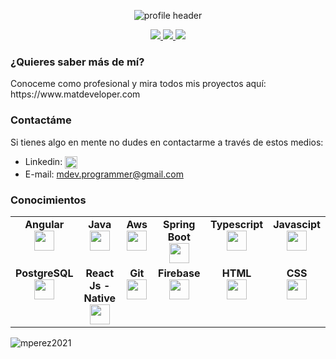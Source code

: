 

<p align="center">
  <img src="https://user-images.githubusercontent.com/60261662/218352547-5077bd65-24d1-489b-bd4f-660a63b75e9e.png" alt="profile header"/>
<p/>
<p> 
<p align="center"> 
  <a href="https://www.youtube.com/channel/UCkKrfOutHxTx_9gkdP9_f4A">
  <img src="https://img.shields.io/badge/YouTube-%23FF0000.svg?style=for-the-badge&logo=YouTube&logoColor=white"/>
  </a>
  <a href="https://www.tiktok.com/@mprogramming?_t=8ZWwoG1cjnJ&_r=1">
  <img src="https://img.shields.io/badge/TikTok-%23000000.svg?style=for-the-badge&logo=TikTok&logoColor=white"/>
  </a>
  <a href="https://linkedin.com/in/mateoperezdev">
    <img src="https://img.shields.io/badge/linkedin-%230077B5.svg?style=for-the-badge&logo=linkedin&logoColor=white">
  </a>
</p>
<h3 align="left">¿Quieres saber más de mí?</h3>
  <p>Conoceme como profesional y mira todos mis proyectos aquí: https://www.matdeveloper.com</p>
<h3 align="left">Contactáme</h3>
<p>Si tienes algo en mente no dudes en contactarme a través de estos medios:</p>
<p align="left">
  <ul>
    <li>
      Linkedin: <a href="https://linkedin.com/in/mateoperezdev" target="_blank">
          <img align="center" src="https://raw.githubusercontent.com/rahuldkjain/github-profile-readme-generator/master/src/images/icons/Social/linked-in-alt.svg"                  alt="mateoperezdev" height="20" width="20" />
          </a>
    </li>
    <li>
        E-mail: <a href="mailTo: mdev.programmer@gmail.com" target="_blank" rel="noreferrer"> 
        mdev.programmer@gmail.com
      </a> 
    </li>
  </ul>
</p>

<h3 align="left">Conocimientos</h3>
<table width="320px">
    <tbody>
        <tr valign="top">
            <td width="80px" align="center">
            <span><strong>Angular</strong></span><br>
            <img height="32" src="https://cdn.jsdelivr.net/gh/devicons/devicon/icons/angularjs/angularjs-original.svg" />
            </td>
            <td width="80px" align="center">
            <span><strong>Java</strong></span><br>
            <img height="32" src="https://cdn.jsdelivr.net/gh/devicons/devicon/icons/java/java-original.svg">
            </td>
            <td width="80px" align="center">
            <span><strong>Aws</strong></span><br>
            <img height="32px" src="https://cdn.jsdelivr.net/gh/devicons/devicon/icons/amazonwebservices/amazonwebservices-original.svg">
            </td>
           <td width="120px" align="center">
            <span><strong>Spring Boot</strong></span><br>
            <img height="32px" src="https://cdn.jsdelivr.net/gh/devicons/devicon/icons/spring/spring-original.svg">
            </td>
            <td width="80px" align="center">
            <span><strong>Typescript</strong></span><br>
            <img height="32px" src="https://cdn.jsdelivr.net/gh/devicons/devicon/icons/typescript/typescript-original.svg">
            </td>
           <td width="80px" align="center">
            <span><strong>Javascipt</strong></span><br>
            <img height="32px" src="https://cdn.jsdelivr.net/gh/devicons/devicon/icons/javascript/javascript-original.svg">
            </td> 
        </tr>
        <tr valign="top">
           <td width="80px" align="center">
            <span><strong>PostgreSQL</strong></span><br>
            <img height="32px" src="https://cdn.jsdelivr.net/gh/devicons/devicon/icons/postgresql/postgresql-original.svg">
            </td>
            <td width="150px" align="center">
            <span><strong>React Js - Native</strong></span><br>
            <img height="32px" src="https://cdn.jsdelivr.net/gh/devicons/devicon/icons/react/react-original.svg">
            </td>
            <td width="80px" align="center">
            <span><strong>Git</strong></span><br>
            <img height="32px" src="https://cdn.jsdelivr.net/gh/devicons/devicon/icons/git/git-plain.svg">
            </td>
             <td width="80px" align="center">
            <span><strong>Firebase</strong></span><br>
            <img height="32px" src="https://cdn.jsdelivr.net/gh/devicons/devicon/icons/firebase/firebase-plain.svg">
            </td>
             <td width="80px" align="center">
            <span><strong>HTML</strong></span><br>
            <img height="32" src="https://cdn.jsdelivr.net/gh/devicons/devicon/icons/html5/html5-original.svg">
            </td>
            <td width="80px" align="center">
            <span><strong>CSS</strong></span><br>
            <img height="32px" src="https://cdn.jsdelivr.net/gh/devicons/devicon/icons/css3/css3-original.svg">
            </td>
        </tr>
    </tbody>
</table>
<p>
  <img align="center" src="https://github-readme-stats.vercel.app/api/top-langs?username=mperez2021&show_icons=true&locale=es&theme=dark" alt="mperez2021" />
</p>
